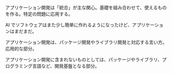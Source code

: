 アプリケーション開発は「統合」が主な関心。基礎を組み合わせて、使えるものを作る。特定の問題に応用する。

AI でソフトウェアはまた少し簡単に作れるようになったけど、アプリケーションはまだまだ。

アプリケーション開発は、パッケージ開発やライブラリ開発と対応する言い方。応用的な部分。

アプリケーション開発に含まれないものとしては、パッケージやライブラリ、プログラミング言語など、開発基盤となる部分。
